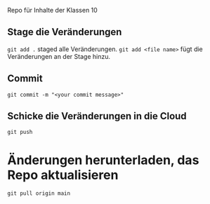 Repo für Inhalte der Klassen 10

## Stage die Veränderungen
`git add .` staged alle Veränderungen.
`git add <file name>` fügt die Veränderungen an <file name> der Stage hinzu.

## Commit
`git commit -m "<your commit message>"`

## Schicke die Veränderungen in die Cloud
`git push`

# Änderungen herunterladen, das Repo aktualisieren
`git pull origin main`
